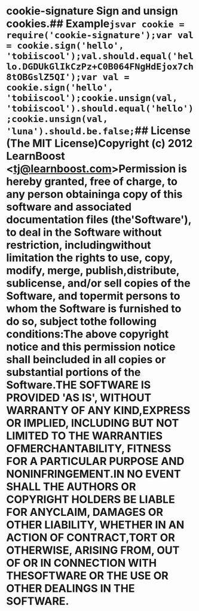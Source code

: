 # cookie-signature  Sign and unsign cookies.## Example```jsvar cookie = require('cookie-signature');var val = cookie.sign('hello', 'tobiiscool');val.should.equal('hello.DGDUkGlIkCzPz+C0B064FNgHdEjox7ch8tOBGslZ5QI');var val = cookie.sign('hello', 'tobiiscool');cookie.unsign(val, 'tobiiscool').should.equal('hello');cookie.unsign(val, 'luna').should.be.false;```## License (The MIT License)Copyright (c) 2012 LearnBoost &lt;tj@learnboost.com&gt;Permission is hereby granted, free of charge, to any person obtaininga copy of this software and associated documentation files (the'Software'), to deal in the Software without restriction, includingwithout limitation the rights to use, copy, modify, merge, publish,distribute, sublicense, and/or sell copies of the Software, and topermit persons to whom the Software is furnished to do so, subject tothe following conditions:The above copyright notice and this permission notice shall beincluded in all copies or substantial portions of the Software.THE SOFTWARE IS PROVIDED 'AS IS', WITHOUT WARRANTY OF ANY KIND,EXPRESS OR IMPLIED, INCLUDING BUT NOT LIMITED TO THE WARRANTIES OFMERCHANTABILITY, FITNESS FOR A PARTICULAR PURPOSE AND NONINFRINGEMENT.IN NO EVENT SHALL THE AUTHORS OR COPYRIGHT HOLDERS BE LIABLE FOR ANYCLAIM, DAMAGES OR OTHER LIABILITY, WHETHER IN AN ACTION OF CONTRACT,TORT OR OTHERWISE, ARISING FROM, OUT OF OR IN CONNECTION WITH THESOFTWARE OR THE USE OR OTHER DEALINGS IN THE SOFTWARE.